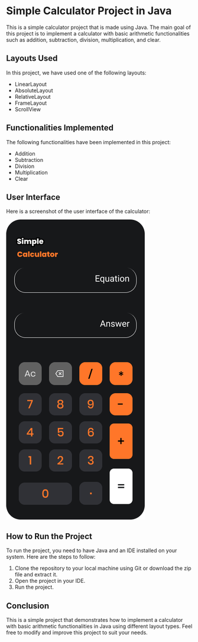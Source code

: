 # Simple Calculator Project in Java

This is a simple calculator project that is made using Java. The main goal of this project is to implement a calculator with basic arithmetic functionalities such as addition, subtraction, division, multiplication, and clear.

## Layouts Used

In this project, we have used one of the following layouts:
* LinearLayout
* AbsoluteLayout
* RelativeLayout
* FrameLayout
* ScrollView

## Functionalities Implemented

The following functionalities have been implemented in this project:
* Addition
* Subtraction
* Division
* Multiplication
* Clear

## User Interface

Here is a screenshot of the user interface of the calculator:

![Calculator UI](https://github.com/abel-cosmic/Simple-Calcultor/blob/main/Simple%20Calculator%20UI%20Design.png)


## How to Run the Project

To run the project, you need to have Java and an IDE installed on your system. Here are the steps to follow:

1. Clone the repository to your local machine using Git or download the zip file and extract it.
2. Open the project in your IDE.
3. Run the project.

## Conclusion

This is a simple project that demonstrates how to implement a calculator with basic arithmetic functionalities in Java using different layout types. Feel free to modify and improve this project to suit your needs.
